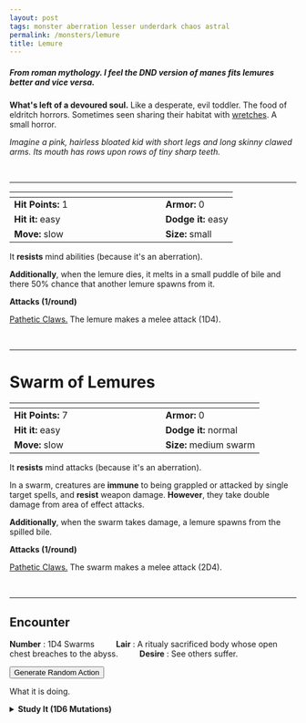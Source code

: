 ```yaml
---
layout: post
tags: monster aberration lesser underdark chaos astral
permalink: /monsters/lemure
title: Lemure
---
```


##### From roman mythology. I feel the DND version of manes fits lemures better and vice versa.

**What's left of a devoured soul.** Like a desperate, evil toddler. The food of eldritch horrors. Sometimes seen sharing their habitat with [wretches](/monsters/abyssal-wretch). A small horror.

_Imagine a pink, hairless bloated kid with short legs and long skinny clawed arms. Its mouth has rows upon rows of tiny sharp teeth._

<br>

---

|  <span style="display: inline-block; width:250px"></span>  |  |
| -------- | --------|
| **Hit Points:** 1 | **Armor:** 0 |
| **Hit it:** easy  | **Dodge it:** easy  |
| **Move:** slow  |  **Size:** small | 

It **resists** mind abilities (because it's an aberration).

**Additionally**, when the lemure dies, it melts in a small puddle of bile and there 50% chance that another lemure spawns from it.

**Attacks (1/round)**

<ins>Pathetic Claws.</ins> The lemure makes a melee attack (1D4).

<br>

---

# Swarm of Lemures

|  <span style="display: inline-block; width:250px"></span>  |  |
| -------- | --------|
| **Hit Points:** 7 | **Armor:** 0 |
| **Hit it:** easy  | **Dodge it:** normal  |
| **Move:** slow  |  **Size:** medium swarm | 

It **resists** mind attacks (because it's an aberration).

In a swarm, creatures are **immune** to being grappled or attacked by single target spells, and **resist** weapon damage. **However**, they take double damage from area of effect attacks.

**Additionally**, when the swarm takes damage, a lemure spawns from the spilled bile.

**Attacks (1/round)**

<ins>Pathetic Claws.</ins> The swarm makes a melee attack (2D4).

<br>

---

## Encounter

**Number** : 1D4 Swarms <span style="display: inline-block; width:30px"></span>
**Lair** : A ritualy sacrificed body whose open chest breaches to the abyss.  <span style="display: inline-block; width:30px"></span>
**Desire** : See others suffer.

<button onclick="generateMood()">Generate Random Action</button>
<p id="MoodResult">What it is doing.</p>
<script src="/scripts/generateMood.js"></script>

<details markdown="1">
<summary style="font-weight: bold;">Study It (1D6 Mutations)</summary>
A dose of [Lemure Bile](/2024/01/01/lemure-bile/) can be harvested from two dead lemures.
  
If you have disected or conversed with this horror, you can spend the equivalent of 1 bag of gold to feverishly study the thing between two adventures and discover weird knowledge beyond reality. If you do so, your studies of the aberration will change you in horrible, gruesome ways. 

Your body now looks like it is in the process of melting. Roll 1D6 for each gold cost spent this way. 

1. ... you explode in a ball of acid if hit by a critical hit (2D6 damage in a burst).
1. ... your blood becomes acidic (1D6 damage).
1. ... you shrink by one size (-2 inventory slots).
1. ... every time damage brings you below 0 HP, 1D6 hostile lemures burst out of you.
1. ... 1D4 swarms of lemure burst out of you to drag you to the abyss.
1. roll again. You can permanently change one word from one of your class abilities or known spell to “Pathetic”.

</details>

